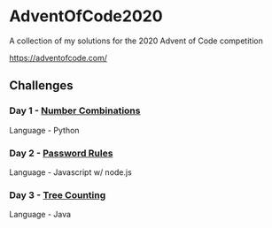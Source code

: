 # AdventOfCode2020
A collection of my solutions for the 2020 Advent of Code competition

https://adventofcode.com/

## Challenges
### Day 1 - [Number Combinations](https://adventofcode.com/2020/day/1)
Language - Python
### Day 2 - [Password Rules](https://adventofcode.com/2020/day/1)
Language - Javascript w/ node.js
### Day 3 - [Tree Counting](https://adventofcode.com/2020/day/1)
Language - Java
